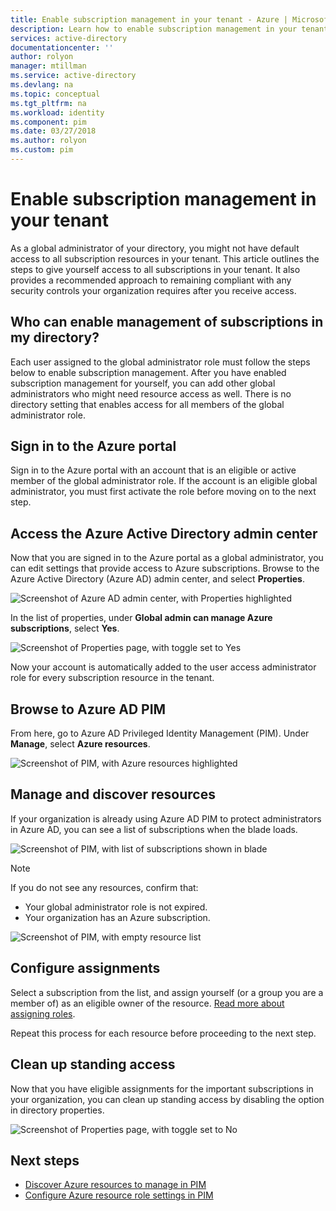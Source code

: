 ```yaml
---
title: Enable subscription management in your tenant - Azure | Microsoft Docs
description: Learn how to enable subscription management in your tenant when using Azure AD Privileged Identity Management (PIM).
services: active-directory
documentationcenter: ''
author: rolyon
manager: mtillman
ms.service: active-directory
ms.devlang: na
ms.topic: conceptual
ms.tgt_pltfrm: na
ms.workload: identity
ms.component: pim 
ms.date: 03/27/2018
ms.author: rolyon
ms.custom: pim
---
```


# Enable subscription management in your tenant

As a global administrator of your directory, you might not have default access to all subscription resources in your tenant. This article outlines the steps to give yourself access to all subscriptions in your tenant. It also provides a recommended approach to remaining compliant with any security controls your organization requires after you receive access.

## Who can enable management of subscriptions in my directory?

Each user assigned to the global administrator role must follow the steps below to enable subscription management. After you have enabled subscription management for yourself, you can add other global administrators who might need resource access as well. There is no directory setting that enables access for all members of the global administrator role.

## Sign in to the Azure portal

Sign in to the Azure portal with an account that is an eligible or active member of the global administrator role. If the account is an eligible global administrator, you must first activate the role before moving on to the next step.

## Access the Azure Active Directory admin center

Now that you are signed in to the Azure portal as a global administrator, you can edit settings that provide access to Azure subscriptions. Browse to the Azure Active Directory (Azure AD) admin center, and select **Properties**.

![Screenshot of Azure AD admin center, with Properties highlighted](media/azure-pim-resource-rbac/aad_properties.png)

In the list of properties, under **Global admin can manage Azure subscriptions**, select **Yes**.

![Screenshot of Properties page, with toggle set to Yes](media/azure-pim-resource-rbac/aad_properties_save.png)

Now your account is automatically added to the user access administrator role for every subscription resource in the tenant.

## Browse to Azure AD PIM

 From here, go to Azure AD Privileged Identity Management (PIM). Under **Manage**, select **Azure resources**.

![Screenshot of PIM, with Azure resources highlighted](media/azure-pim-resource-rbac/aadpim_manage_azure_resources.png)

## Manage and discover resources

If your organization is already using Azure AD PIM to protect administrators in Azure AD, you can see a list of subscriptions when the blade loads.

![Screenshot of PIM, with list of subscriptions shown in blade](media/azure-pim-resource-rbac/aadpim_manage_azure_resource_some_there.png)

> [!NOTE]
> If you do not see any resources, confirm that:
>- Your global administrator role is not expired. 
>- Your organization has an Azure subscription.

![Screenshot of PIM, with empty resource list](media/azure-pim-resource-rbac/aadpim_rbac_empty_resource_list.png)

## Configure assignments

Select a subscription from the list, and assign yourself (or a group you are a member of) as an eligible owner of the resource. 
[Read more about assigning roles](pim-resource-roles-assign-roles.md).

Repeat this process for each resource before proceeding to the next step.

## Clean up standing access

Now that you have eligible assignments for the important subscriptions in your organization, you can clean up standing access by disabling the option in directory properties.

![Screenshot of Properties page, with toggle set to No](media/azure-pim-resource-rbac/aad_properties_no.png)

## Next steps

- [Discover Azure resources to manage in PIM](pim-resource-roles-discover-resources.md)
- [Configure Azure resource role settings in PIM](pim-resource-roles-configure-role-settings.md)
